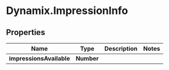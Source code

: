 # Dynamix.ImpressionInfo

## Properties
Name | Type | Description | Notes
------------ | ------------- | ------------- | -------------
**impressionsAvailable** | **Number** |  | 


